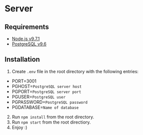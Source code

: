 # Server

## Requirements

* [Node.js v9.7.1](https://nodejs.org/en/)
* [PostgreSQL v9.6](https://www.postgresql.org/download/)

## Installation

1. Create `.env` file in the root directory with the following entries:
  * PORT=3001
  * PGHOST=`PostgreSQL server host`
  * PGPORT=`PostgreSQL server port`
  * PGUSER=`PostgreSQL user`
  * PGPASSWORD=`PostgreSQL password`
  * PGDATABASE=`Name of database`
2. Run `npm install` from the root directory.
3. Run `npm start` from the root directiory.
4. Enjoy :)